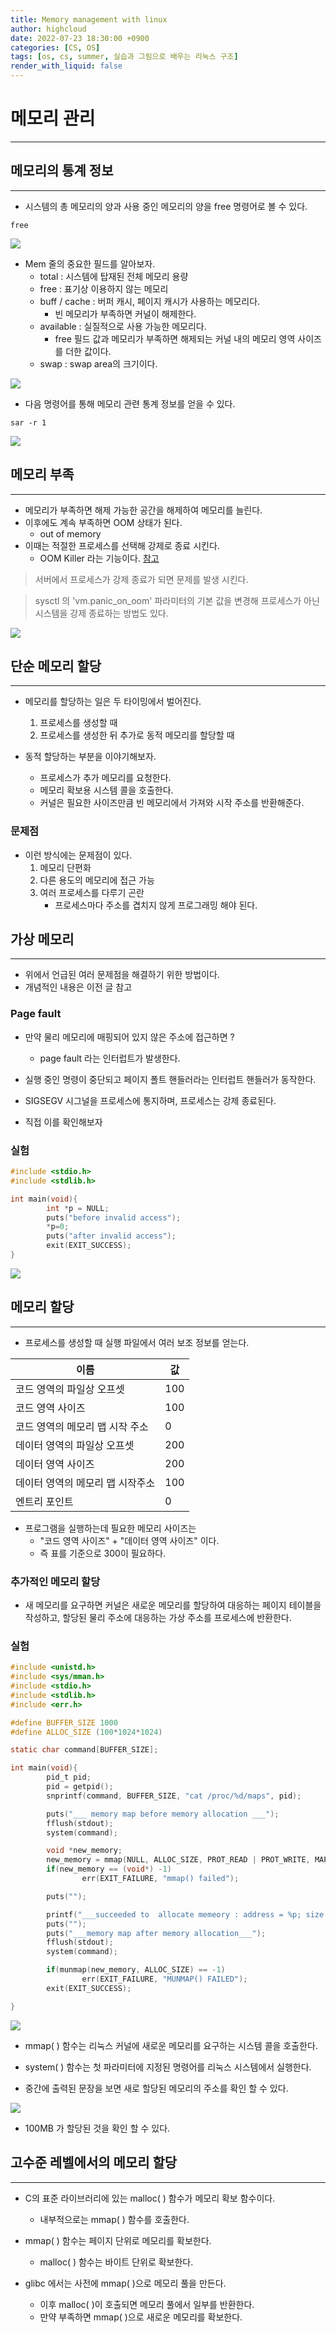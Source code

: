 ```yaml
---
title: Memory management with linux
author: highcloud
date: 2022-07-23 18:30:00 +0900
categories: [CS, OS]
tags: [os, cs, summer, 실습과 그림으로 배우는 리눅스 구조]
render_with_liquid: false
---
```


# 메모리 관리
---
## 메모리의 통계 정보
---

- 시스템의 총 메모리의 양과 사용 중인 메모리의 양을 free 명령어로 볼 수 있다.

```shell
free 
```

![](https://user-images.githubusercontent.com/80192345/180595112-1c4c2cef-ab67-40af-908c-fdfb3061668f.png)

- Mem 줄의 중요한 필드를 알아보자.
	- total : 시스템에 탑재된 전체 메모리 용량
	- free : 표기상 이용하지 않는 메모리
	- buff / cache :  버퍼 캐시, 페이지 캐시가 사용하는 메모리다.
		- 빈 메모리가 부족하면 커널이 해제한다.
	- available : 실질적으로 사용 가능한 메모리다.
		- free 필드 값과 메모리가 부족하면 해제되는 커널 내의 메모리 영역 사이즈를 더한 값이다. 
	- swap : swap area의 크기이다.

![](https://user-images.githubusercontent.com/80192345/180595520-d18a49ff-8613-4184-adbb-dc01d4160b66.png )

- 다음 명령어를 통해 메모리 관련 통계 정보를 얻을 수 있다.

```shell
sar -r 1
```

![](https://user-images.githubusercontent.com/80192345/180595568-7d194b1b-1197-44c2-bd40-6d3c3740c871.png )

## 메모리 부족
---

- 메모리가 부족하면 해제 가능한 공간을 해제하여 메모리를 늘린다.
- 이후에도 계속 부족하면 OOM 상태가 된다.
	- out of memory
- 이때는 적절한 프로세스를 선택해 강제로 종료 시킨다.
	- OOM Killer 라는 기능이다. [참고](https://www.kernel.org/doc/gorman/html/understand/understand016.html)

> 서버에서 프로세스가 강제 종료가 되면 문제를 발생 시킨다.

> sysctl 의 'vm.panic_on_oom' 파라미터의 기본 값을 변경해 프로세스가 아닌 시스템을 강제 종료하는 방법도 있다.

![](https://user-images.githubusercontent.com/80192345/180595819-449ee8f7-4994-4b37-8863-5d4b100c31d4.png )

## 단순 메모리 할당
---
- 메모리를 할당하는 일은 두 타이밍에서 벌어진다.
	1. 프로세스를 생성할 때
	2. 프로세스를 생성한 뒤 추가로 동적 메모리를 할당할 때

- 동적 할당하는 부분을 이야기해보자.
	- 프로세스가 추가 메모리를 요청한다.
	- 메모리 확보용 시스템 콜을 호출한다.
	- 커널은 필요한 사이즈만큼 빈 메모리에서 가져와 시작 주소를 반환해준다.

### 문제점
- 이런 방식에는 문제점이 있다.
	1. 메모리 단편화
	2. 다른 용도의 메모리에 접근 가능
	3. 여러 프로세스를 다루기 곤란
		 - 프로세스마다 주소를 겹치지 않게 프로그래밍 해야 된다.

## 가상 메모리
---
- 위에서 언급된 여러 문제점을 해결하기 위한 방법이다.
- 개념적인 내용은 이전 글 참고

### Page fault
- 만약 물리 메모리에 매핑되어 있지 않은 주소에 접근하면 ?
	- page fault 라는 인터럽트가 발생한다.

- 실행 중인 명령이 중단되고 페이지 폴트 핸들러라는 인터럽트 핸들러가 동작한다.
- SIGSEGV 시그널을 프로세스에 통지하며, 프로세스는 강제 종료된다.

- 직접 이를 확인해보자

### 실험

```c
#include <stdio.h>
#include <stdlib.h>

int main(void){
        int *p = NULL;
        puts("before invalid access");
        *p=0;
        puts("after invalid access");
        exit(EXIT_SUCCESS);
}
```

![](https://user-images.githubusercontent.com/80192345/180598135-6d25b503-ff9e-4b7f-b377-b706ce861eea.png )


## 메모리 할당
---

- 프로세스를 생성할 때 실행 파일에서 여러 보조 정보를 얻는다.

이름 | 값
|-- | --|
코드 영역의 파일상 오프셋 | 100
코드 영역 사이즈 | 100
코드 영역의 메모리 맵 시작 주소 | 0
데이터 영역의 파일상 오프셋 | 200
데이터 영역 사이즈 | 200
데이터 영역의 메모리 맵 시작주소  | 100
엔트리 포인트 | 0

- 프로그램을 실행하는데 필요한 메모리 사이즈는 
	- "코드 영역 사이즈" + "데이터 영역 사이즈" 이다.
	- 즉 표를 기준으로 300이 필요하다.

### 추가적인 메모리 할당

- 새 메모리를 요구하면 커널은 새로운 메모리를 할당하여 대응하는 페이지 테이블을 작성하고, 할당된 물리 주소에 대응하는 가상 주소를 프로세스에 반환한다.

### 실험

```c
#include <unistd.h>
#include <sys/mman.h>
#include <stdio.h>
#include <stdlib.h>
#include <err.h>

#define BUFFER_SIZE 1000
#define ALLOC_SIZE (100*1024*1024)

static char command[BUFFER_SIZE];

int main(void){
        pid_t pid;
        pid = getpid();
        snprintf(command, BUFFER_SIZE, "cat /proc/%d/maps", pid);

        puts("___ memory map before memory allocation ___");
        fflush(stdout);
        system(command);

        void *new_memory;
        new_memory = mmap(NULL, ALLOC_SIZE, PROT_READ | PROT_WRITE, MAP_PRIVATE | MAP_ANONYMOUS, -1,0);
        if(new_memory == (void*) -1)
                err(EXIT_FAILURE, "mmap() failed");

        puts("");

        printf("___succeeded to  allocate memeory : address = %p; size = 0x%x ___\n", new_memory, ALLOC_SIZE);
        puts("");
        puts("___memory map after memory allocation___");
        fflush(stdout);
        system(command);

        if(munmap(new_memory, ALLOC_SIZE) == -1)
                err(EXIT_FAILURE, "MUNMAP() FAILED");
        exit(EXIT_SUCCESS);

}
```

![](https://user-images.githubusercontent.com/80192345/180598780-e22915d8-b810-407e-9e86-49268c956893.png )

- mmap( ) 함수는 리눅스 커널에 새로운 메모리를 요구하는 시스템 콜을 호출한다.
- system( ) 함수는 첫 파라미터에 지정된 명령어를 리눅스 시스템에서 실행한다.

- 중간에 출력된 문장을 보면 새로 할당된 메모리의 주소를 확인 할 수 있다.


![](https://user-images.githubusercontent.com/80192345/180598907-c2740c3d-01e4-4602-953b-c686f279a25f.png)

- 100MB 가 할당된 것을 확인 할 수 있다.


## 고수준 레벨에서의 메모리 할당
---

- C의 표준 라이브러리에 있는 malloc( ) 함수가 메모리 확보 함수이다.
	- 내부적으로는 mmap( ) 함수를 호출한다.

- mmap( ) 함수는 페이지 단위로 메모리를 확보한다.
	- malloc( ) 함수는 바이트 단위로 확보한다.

- glibc 에서는 사전에 mmap( )으로 메모리 풀을 만든다.
	- 이후 malloc( )이 호출되면 메모리 풀에서 일부를 반환한다.
	- 만약 부족하면 mmap( )으로 새로운 메모리를 확보한다.


